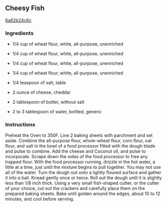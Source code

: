## Cheesy Fish

[6a62b24c6c](http://www.cookstr.com/recipes/cheesy-fish)

### Ingredients

 - 1/4 cup of wheat flour, white, all-purpose, unenriched

 - 1/4 cup of wheat flour, white, all-purpose, unenriched

 - 1/4 cup of wheat flour, white, all-purpose, unenriched

 - 1/4 cup of wheat flour, white, all-purpose, unenriched

 - 1/4 teaspoon of salt, table

 - 2 ounce of cheese, cheddar

 - 2 tablespoon of butter, without salt

 - 2 to 3 tablespoon of water, bottled, generic

### Instructions

Preheat the Oven to 350F. Line 2 baking sheets with parchment and set aside. Combine the all-purpose flour, whole-wheat flour, corn flour, oat flour, and salt in the bowl of a food processor fitted with the dough blade and pulse to combine. Add the cheese and Coconut oil, and pulse to incorporate. Scrape down the sides of the food processor to free any trapped flour. With the food processor running, drizzle in the hot water, a little at a time, just until the mixture begins to pull together. You may not use all of the water. Turn the dough out onto a lightly floured surface and gather it into a ball. Knead gently once or twice. Roll out the dough until it is slightly less than 1/8 inch thick. Using a very small fish-shaped cutter, or the cutter of your choice, cut out the crackers and carefully place them on the prepared baking sheets. Bake until golden around the edges, about 10 to 12 minutes, and cool before serving.